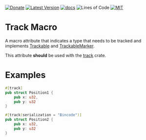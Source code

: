[![Donate](https://img.shields.io/badge/Donate-PayPal-green.svg)](https://www.paypal.com/cgi-bin/webscr?cmd=_s-xclick&hosted_button_id=Z8QK6XU749JB2) 
[![Latest Version][crate-badge]][crate-link] 
[![docs][docs-badge]][docs-link]
![Lines of Code][loc-badge]
[![MIT][license-badge]][license-link] 


# Track Macro

A macro attribute that indicates a type that needs to be tracked and implements
[Trackable](LINK) and [TrackableMarker](LINK).

This attribute **should** be used with the [track](https://crates.io/crates/track) crate.  

# Examples
```rust
#[track]
pub struct Position1 {
    pub x: u32,
    pub y: u32
}

#[track(serialization = "Bincode")]
pub struct Position2 {
    pub x: u32,
    pub y: u32
}
```

[crate-badge]: https://img.shields.io/crates/v/track-macro.svg
[crate-link]: https://crates.io/crates/track-macro

[license-badge]: https://img.shields.io/badge/license-MIT-blue.svg
[license-link]: ./docs/LICENSE

[docs-badge]: https://docs.rs/track-macro/badge.svg
[docs-link]: https://docs.rs/track-macro/

[loc-badge]: https://tokei.rs/b1/github/entity-sync-rs?category=code